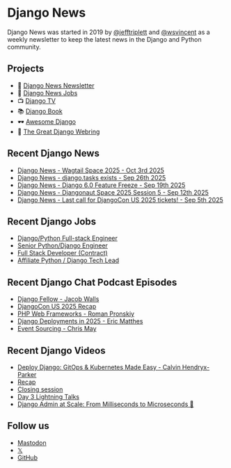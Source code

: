 # Django News

Django News was started in 2019 by [@jefftriplett](https://github.com/jefftriplett) and [@wsvincent](https://github.com/wsvincent) as a weekly newsletter to keep the latest news in the Django and Python community.

## Projects

- :newspaper: [Django News Newsletter](https://django-news.com)
- :briefcase: [Django News Jobs](https://jobs.django-news.com)
- :tv: [Django TV](https://djangotv.com)
- :books: [Django Book](https://djangobook.com)
- :dark_sunglasses: [Awesome Django](https://awesomedjango.org)
- :ring: [The Great Django Webring](https://djangowebring.com)

## Recent Django News

<!--START_SECTION:news-->
- [Django News - Wagtail Space 2025 - Oct 3rd 2025](https://django-news.com/issues/305)
- [Django News - django.tasks exists - Sep 26th 2025](https://django-news.com/issues/304)
- [Django News - Django 6.0 Feature Freeze - Sep 19th 2025](https://django-news.com/issues/303)
- [Django News - Djangonaut Space 2025 Session 5 - Sep 12th 2025](https://django-news.com/issues/302)
- [Django News - Last call for DjangoCon US 2025 tickets! - Sep 5th 2025](https://django-news.com/issues/301)
<!--END_SECTION:news-->

## Recent Django Jobs

<!--START_SECTION:jobs-->
- [Django/Python Full-stack Engineer](https://jobs.django-news.com/552/djangopython-full-stack-engineer-jointriplecom/)
- [Senior Python/Django Engineer](https://jobs.django-news.com/551/senior-pythondjango-engineer-search-atlas/)
- [Full Stack Developer (Contract)](https://jobs.django-news.com/535/full-stack-developer-contract-rugela-three-tablets-llc/)
- [Affiliate Python / Django Tech Lead](https://jobs.django-news.com/532/affiliate-python-django-tech-lead/)
<!--END_SECTION:jobs-->

## Recent Django Chat Podcast Episodes

<!--START_SECTION:episodes-->
- [Django Fellow - Jacob Walls](https://djangochat.com)
- [DjangoCon US 2025 Recap](https://djangochat.com)
- [PHP Web Frameworks - Roman Pronskiy](https://djangochat.com)
- [Django Deployments in 2025 - Eric Matthes](https://djangochat.com)
- [Event Sourcing - Chris May](https://djangochat.com)
<!--END_SECTION:episodes-->

## Recent Django Videos

<!--START_SECTION:videos-->
- [Deploy Django: GitOps & Kubernetes Made Easy - Calvin Hendryx-Parker](https://djangotv.com/videos/pyohio/2025/deploy-django-gitops-kubernetes-made-easy-calvin-hendryx-parker/)
- [Recap](https://djangotv.com/videos/djangochat/2025/djangocon-us-2025-recap/)
- [Closing session](https://djangotv.com/videos/djangocon-europe/2025/djangocon-europe-2025-closing-session/)
- [Day 3 Lightning Talks](https://djangotv.com/videos/djangocon-europe/2025/djangocon-europe-2025-day-3-lightning-talks/)
- [Django Admin at Scale: From Milliseconds to Microseconds 🚀](https://djangotv.com/videos/djangocon-europe/2025/djangocon-europe-2025-django-admin-at-scale-from-milliseconds-to-microseconds/)
<!--END_SECTION:videos-->

## Follow us

- [Mastodon](https://mastodon.social/@djangonews)
- [𝕏](https://x.com/djangonewsbot)
- [GitHub](https://github.com/django-news)
